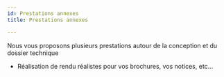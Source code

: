 ```yaml
---
id: Prestations annexes
title: Prestations annexes

---
```

Nous vous proposons plusieurs prestations autour de la conception et du dossier technique

* Réalisation de rendu réalistes pour vos brochures, vos notices, etc...
